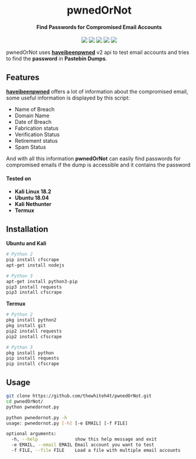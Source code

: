 <h1 align="center">pwnedOrNot</h1>
<h4 align="center">
Find Passwords for Compromised Email Accounts
</h4>
<p align="center">
<img src="https://img.shields.io/badge/HaveIBeenPwned-v2-blue.svg?style=plastic">
<img src="https://img.shields.io/badge/Python-3-brightgreen.svg?style=plastic">
<img src="https://img.shields.io/badge/Python-2-brightgreen.svg?style=plastic">
<img src="https://img.shields.io/badge/Termux-✔-red.svg?style=plastic">
<img src="https://img.shields.io/badge/NetHunter-✔-red.svg?style=plastic">
</p>

pwnedOrNot uses [**haveibeenpwned**](https://haveibeenpwned.com/API/v2) v2 api to test email accounts and tries to find the **password** in **Pastebin Dumps**.

## Features
[**haveibeenpwned**](https://haveibeenpwned.com/API/v2) offers a lot of information about the compromised email, some useful information is displayed by this script:
* Name of Breach
* Domain Name
* Date of Breach
* Fabrication status
* Verification Status
* Retirement status
* Spam Status

And with all this information **pwnedOrNot** can easily find passwords for compromised emails if the dump is accessible and it contains the password

#### Tested on
* **Kali Linux 18.2**
* **Ubuntu 18.04**
* **Kali Nethunter**
* **Termux**

## Installation
**Ubuntu and Kali**

```bash
# Python 2
pip install cfscrape
apt-get install nodejs

# Python 3
apt-get install python3-pip
pip3 install requests
pip3 install cfscrape
```

**Termux**
```bash
# Python 2
pkg install python2
pkg install git
pip2 install requests
pip2 install cfscrape

# Python 3
pkg install python
pip install requests
pip install cfscrape
```

## Usage
```bash
git clone https://github.com/thewhiteh4t/pwnedOrNot.git
cd pwnedOrNot/
python pwnedornot.py
```

```bash
python pwnedornot.py -h
usage: pwnedornot.py [-h] [-e EMAIL] [-f FILE]

optional arguments:
  -h, --help              show this help message and exit
  -e EMAIL, --email EMAIL Email account you want to test
  -f FILE, --file FILE    Load a file with multiple email accounts
```
